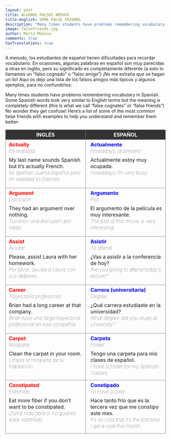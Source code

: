 ```yaml
---
layout: post
title: ALGUNOS FALSOS AMIGOS
title-english: SOME FALSE FRIENDS
description: "Many times students have problems remembering vocabulary in Spanish. Some Spanish words look very similar to English terms but the meaning is completely different (this is what we call “false cognates” or “false friends”). No wonder they get confuse! Here’s a list of some of the most common false friends with examples to help you understand and remember them better."
image: falsefriends.jpg
author: Marta Medina
comments: true
hasTranslations: true
---
```

<style type="text/css">
	img {
		padding-top: 3px;
	}
	th, td {
		vertical-align: top;
		border: 1px solid #888;
		padding: 5px;
		width: 50%;
	}
	th {
		text-align: center;
		background-color: #333	;
		color: #fff;
	}
	td p, td b {
		margin: 0px 5px;
	}
	td p {
		font-weight: normal;
		margin: 0px 5px;
	}
	td:last-child {
		padding-left: 10px;
	}
	td:first-child {
		padding-bottom: 10px;
	}
	.trans {
		font-weight: lighter;
		font-style: italic;
		margin-bottom: 8px !important;
	}
	.r {
		color: red;
	}
	.b {
		color: blue;
	}
</style>
A menudo, los estudiantes de español tienen dificultades para recordar vocabulario. En ocasiones, algunas palabras en español son muy parecidas a otras en inglés, pero su significado es completamente diferente (a esto lo llamamos un “falso cognado” o “falso amigo”) ¡No me extraña que se hagan un lío! Aquí os dejo una lista de los falsos amigos más típicos y algunos ejemplos, para no confundirlos:

<div class="translation-section collapse">
	<div class="well">
		Many times students have problems remembering vocabulary in Spanish. Some Spanish words look very similar to English terms but the meaning is completely different (this is what we call “false cognates” or “false friends”) No wonder they get confuse! Here’s a list of some of the most common false friends with examples to help you understand and remember them better:
	</div>
</div>

<table>
	<tr>
		<th>
			INGLÉS
		</th>
		<th>
			ESPAÑOL
		</th>
	</tr>
	<tr>
		<td>
			<b class="r">Actually</b>
			<p class="trans">En realidad</p>
			<p>My last name sounds Spanish but it’s actually French.</p>
			<p class="trans">Mi apellido suena español pero en realidad es francés.</p>
		</td>
		<td>
			<b class="b">Actualmente</b>
			<p class="trans">Nowadays, at present</p>
			<p>Actualmente estoy muy ocupada.</p>
			<p class="trans">Nowadays I’m very busy.</p>
		</td>
	</tr>
	<tr>
		<td>
			<b class="r">Argument</b>
			<p class="trans">Discusión</p>
			<p>They had an argument over nothing.</p>
			<p class="trans">Tuvieron una discusión por nada.</p>
		</td>
		<td>
			<b class="b">Argumento</b>
			<p class="trans">Plot</p>
			<p>El argumento de la película es muy interesante.</p>
			<p class="trans">The plot of this movie is very interesting.</p>
		</td>
	</tr>
	<tr>
		<td>
			<b class="r">Assist</b>
			<p class="trans">Ayudar</p>
			<p>Please, assist Laura with her homework.</p>
			<p class="trans">Por favor, ayuda a Laura con sus deberes.</p>
		</td>
		<td>
			<b class="b">Asistir</b>
			<p class="trans">To attend</p>
			<p>¿Vas a asistir a la conferencia de hoy?</p>
			<p class="trans">Are you going to attend today’s lecture?</p>
		</td>
	</tr>
	<tr>
		<td>
			<b class="r">Career</b>
			<p class="trans">Trayectoria profesional</p>
			<p>Brian had a long career at that company.</p>
			<p class="trans">Brian tuvo una larga trayectoria profesional en esa compañía.</p>
		</td>
		<td>
			<b class="b">Carrera (universitaria)</b>
			<p class="trans">Degree</p>
			<p>¿Qué carrera estudiaste en la universidad?</p>
			<p class="trans">What degree did you study at University?</p>
		</td>
	</tr>
	<tr>
		<td>
			<b class="r">Carpet</b>
			<p class="trans">Moqueta</p>
			<p>Clean the carpet in your room. </p>
			<p class="trans">Limpia la moqueta de tu habitación.</p>
		</td>
		<td>
			<b class="b">Carpeta</b>
			<p class="trans">Folder</p>
			<p>Tengo una carpeta para mis clases de español.</p>
			<p class="trans">I have a folder for my Spanish classes.</p>
		</td>
	</tr>
	<tr>
		<td>
			<b class="r">Constipated</b>
			<p class="trans">Estreñido</p>
			<p>Eat more fiber if you don’t want to be constipated.</p>
			<p class="trans">Come más fibra si no quieres estar estreñido.</p>
		</td>
		<td>
			<b class="b">Constipado</b>
			<p class="trans">To have a cold</p>
			<p>Hace tanto frío que es la tercera vez que me constipo este mes.</p>
			<p class="trans">It’s so cold that it’s the first time I get a cold this month.</p>
		</td>
	</tr>
</table>

<br>
